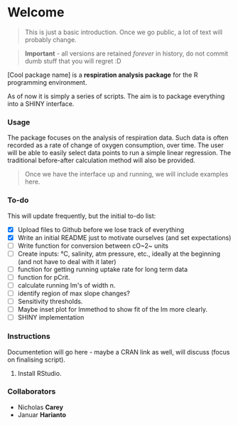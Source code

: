 # Welcome
> This is just a basic introduction. Once we go public, a lot of text will probably change.

> **Important** - all versions are retained *forever* in history, do not commit dumb stuff that you will regret :D

\[Cool package name] is a **respiration analysis package** for the R programming environment.

As of now it is simply a series of scripts. The aim is to package everything into a SHINY interface.

### Usage

The package focuses on the analysis of respiration data. Such data is often recorded as a rate of change of oxygen consumption, over time. The user will be able to easily select data points to run a simple linear regression. The traditional before-after calculation method will also be provided.

> Once we have the interface up and running, we will include examples here.

### To-do

This will update frequently, but the initial to-do list:

- [x] Upload files to Github before we lose track of everything
- [x] Write an initial README just to motivate ourselves (and set expectations)
- [ ] Write function for conversion between cO~2~ units
- [ ] Create inputs: °C, salinity, atm pressure, etc., ideally at the beginning (and not have to deal with it later)
- [ ] function for getting running uptake rate for long term data
- [ ] function for pCrit.
- [ ] calculate running lm's of width n.
- [ ] identify region of max slope changes?
- [ ] Sensitivity thresholds.
- [ ] Maybe inset plot for lmmethod to show fit of the lm more clearly.
- [ ] SHINY implementation

### Instructions

Documentetion will go here - maybe a CRAN link as well, will discuss (focus on finalising script).

1. Install RStudio.

### Collaborators

- Nicholas **Carey**
- Januar **Harianto**

[//]: # "Link List"
